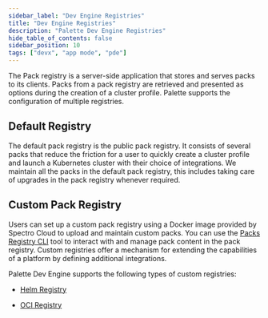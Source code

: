 ```yaml
---
sidebar_label: "Dev Engine Registries"
title: "Dev Engine Registries"
description: "Palette Dev Engine Registries"
hide_table_of_contents: false
sidebar_position: 10
tags: ["devx", "app mode", "pde"]
---
```


The Pack registry is a server-side application that stores and serves packs to its clients. Packs from a pack registry
are retrieved and presented as options during the creation of a cluster profile. Palette supports the configuration of
multiple registries.

## Default Registry

The default pack registry is the public pack registry. It consists of several packs that reduce the friction for a user
to quickly create a cluster profile and launch a Kubernetes cluster with their choice of integrations. We maintain all
the packs in the default pack registry, this includes taking care of upgrades in the pack registry whenever required.

## Custom Pack Registry

Users can set up a custom pack registry using a Docker image provided by Spectro Cloud to upload and maintain custom
packs. You can use the [Packs Registry CLI](../../registries-and-packs/spectro-cli-reference.md) tool to interact with
and manage pack content in the pack registry. Custom registries offer a mechanism for extending the capabilities of a
platform by defining additional integrations.

Palette Dev Engine supports the following types of custom registries:

- [Helm Registry](../../registries-and-packs/helm-charts.md)

- [OCI Registry](../../registries-and-packs/oci-registry/oci-registry.md)
